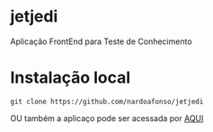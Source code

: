 # jetjedi
Aplicação FrontEnd para Teste de Conhecimento


# Instalação local 

```
git clone https://github.com/nardoafonso/jetjedi
```

OU também a aplicaço pode ser acessada por [AQUI](http://aedi.ufpa.br/~leonardo/jetjedi/)
